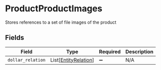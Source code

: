 # ProductProductImages

Stores references to a set of file images of the product


## Fields

| Field                                                         | Type                                                          | Required                                                      | Description                                                   |
| ------------------------------------------------------------- | ------------------------------------------------------------- | ------------------------------------------------------------- | ------------------------------------------------------------- |
| `dollar_relation`                                             | List[[EntityRelation](../../models/shared/entityrelation.md)] | :heavy_minus_sign:                                            | N/A                                                           |